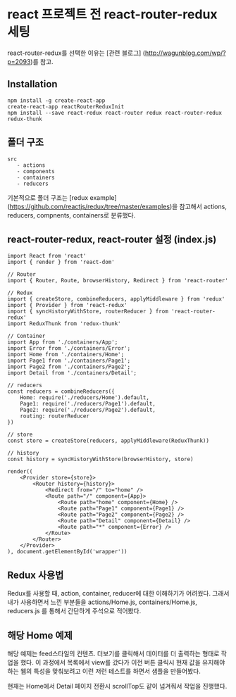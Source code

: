 # react 프로젝트 전 react-router-redux 세팅

react-router-redux를 선택한 이유는 [관련 블로그] (http://wagunblog.com/wp/?p=2093)를 참고.

## Installation

```
npm install -g create-react-app
create-react-app reactRouterReduxInit
npm install --save react-redux react-router redux react-router-redux redux-thunk
```

## 폴더 구조

```
src
   - actions
   - components
   - containers
   - reducers
```

기본적으로 폴더 구조는 [redux example] (https://github.com/reactjs/redux/tree/master/examples)을 참고해서 actions, reducers, compnents, containers로 분류했다.

## react-router-redux, react-router 설정 (index.js)

```
import React from 'react'
import { render } from 'react-dom'

// Router
import { Router, Route, browserHistory, Redirect } from 'react-router'

// Redux
import { createStore, combineReducers, applyMiddleware } from 'redux'
import { Provider } from 'react-redux'
import { syncHistoryWithStore, routerReducer } from 'react-router-redux'
import ReduxThunk from 'redux-thunk'

// Container
import App from './containers/App';
import Error from './containers/Error';
import Home from './containers/Home';
import Page1 from './containers/Page1';
import Page2 from './containers/Page2';
import Detail from './containers/Detail';

// reducers
const reducers = combineReducers({
    Home: require('./reducers/Home').default,
    Page1: require('./reducers/Page1').default,
    Page2: require('./reducers/Page2').default,
    routing: routerReducer
})

// store
const store = createStore(reducers, applyMiddleware(ReduxThunk))

// history
const history = syncHistoryWithStore(browserHistory, store)

render((
    <Provider store={store}>
        <Router history={history}>
            <Redirect from="/" to="home" />
            <Route path="/" component={App}>
                <Route path="home" component={Home} />
                <Route path="Page1" component={Page1} />
                <Route path="Page2" component={Page2} />
                <Route path="Detail" component={Detail} />
                <Route path="*" component={Error} />
            </Route>
        </Router>
    </Provider>
), document.getElementById('wrapper'))
```

## Redux 사용법

Redux를 사용할 때, action, container, reducer에 대한 이해하기가 어려웠다.
그래서 내가 사용하면서 느낀 부분들을 actions/Home.js, containers/Home.js, reducers.js 를 통해서 간단하게 주석으로 적어봤다.

## 해당 Home 예제

해당 예제는 feed스타일의 컨텐츠. 더보기를 클릭해서 데이터를 더 출력하는 형태로 작업을 했다.
이 과정에서 목록에서 view를 갔다가 이전 버튼 클릭시 현재 값을 유지해야하는 웹의 특성을 맞춰보려고 이런 저런 테스트를 하면서 샘플을 만들어봤다.

현재는 Home에서 Detail 페이지 전환시 scrollTop도 같이 넘겨줘서 작업을 진행했다.
